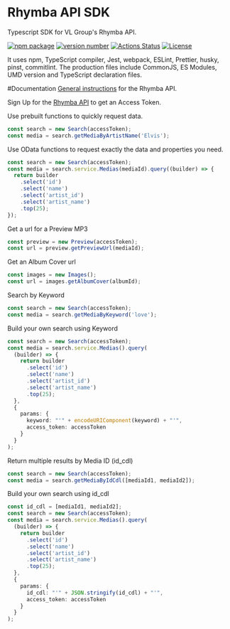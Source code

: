 # Rhymba API SDK

Typescript SDK for VL Group's Rhymba API.

[![npm package](https://img.shields.io/badge/npm%20i-@vlgroup/rhymba--typescript--sdk-brightgreen)](https://www.npmjs.com/package/@vlgroup/rhymba-typescript-sdk) [![version number](https://img.shields.io/npm/v/@vlgroup/rhymba-typescript-sdk?color=green&label=version)](https://github.com/vlgroup/rhymba-typescript-sdk/releases) [![Actions Status](https://github.com/vlgroup/rhymba-typescript-sdk/workflows/Test/badge.svg)](https://github.com/vlgroup/rhymba-typescript-sdk/actions) [![License](https://img.shields.io/github/license/vlgroup/rhymba-typescript-sdk)](https://github.com/vlgroup/rhymba-typescript-sdk/blob/main/LICENSE)

It uses npm, TypeScript compiler, Jest, webpack, ESLint, Prettier, husky, pinst, commitlint. The production files include CommonJS, ES Modules, UMD version and TypeScript declaration files.

#Documentation
[General instructions](https://documentation.vlgroup.com/) for the Rhymba API.

Sign Up for the [Rhymba API](https://rhymbamanager.vlgroup.com/APISignup) to get an Access Token.

Use prebuilt functions to quickly request data.

```typescript
const search = new Search(accessToken);
const media = search.getMediaByArtistName('Elvis');
```

Use OData functions to request exactly the data and properties you need.

```typescript
const search = new Search(accessToken);
const media = search.service.Medias(mediaId).query((builder) => {
  return builder
    .select('id')
    .select('name')
    .select('artist_id')
    .select('artist_name')
    .top(25);
});
```

Get a url for a Preview MP3

```typescript
const preview = new Preview(accessToken);
const url = preview.getPreviewUrl(mediaId);
```

Get an Album Cover url

```typescript
const images = new Images();
const url = images.getAlbumCover(albumId);
```

Search by Keyword

```typescript
const search = new Search(accessToken);
const media = search.getMediaByKeyword('love');
```

Build your own search using Keyword

```typescript
const search = new Search(accessToken);
const media = search.service.Medias().query(
  (builder) => {
    return builder
      .select('id')
      .select('name')
      .select('artist_id')
      .select('artist_name')
      .top(25);
  },
  {
    params: {
      keyword: "'" + encodeURIComponent(keyword) + "'",
      access_token: accessToken
    }
  }
);
```

Return multiple results by Media ID (id_cdl)

```typescript
const search = new Search(accessToken);
const media = search.getMediaByIdCdl([mediaId1, mediaId2]);
```

Build your own search using id_cdl

```typescript
const id_cdl = [mediaId1, mediaId2];
const search = new Search(accessToken);
const media = search.service.Medias().query(
  (builder) => {
    return builder
      .select('id')
      .select('name')
      .select('artist_id')
      .select('artist_name')
      .top(25);
  },
  {
    params: {
      id_cdl: "'" + JSON.stringify(id_cdl) + "'",
      access_token: accessToken
    }
  }
);
```
